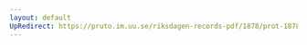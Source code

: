 ```yaml
---
layout: default
UpRedirect: https://pruto.im.uu.se/riksdagen-records-pdf/1878/prot-1878--fk--021/prot-1878--fk--021_038.pdf
---
```

